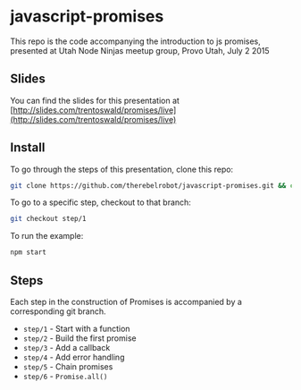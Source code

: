 # javascript-promises
This repo is the code accompanying the introduction to js promises, presented at Utah Node Ninjas meetup group, Provo Utah, July 2 2015

## Slides

You can find the slides for this presentation at [http://slides.com/trentoswald/promises/live](http://slides.com/trentoswald/promises/live)

## Install

To go through the steps of this presentation, clone this repo:

```bash
git clone https://github.com/therebelrobot/javascript-promises.git && cd javascript-promises
```

To go to a specific step, checkout to that branch:

```bash
git checkout step/1
```

To run the example:

```bash
npm start
```

## Steps

Each step in the construction of Promises is accompanied by a corresponding git branch.

- `step/1` - Start with a function
- `step/2` - Build the first promise
- `step/3` - Add a callback
- `step/4` - Add error handling
- `step/5` - Chain promises
- `step/6` - `Promise.all()`
